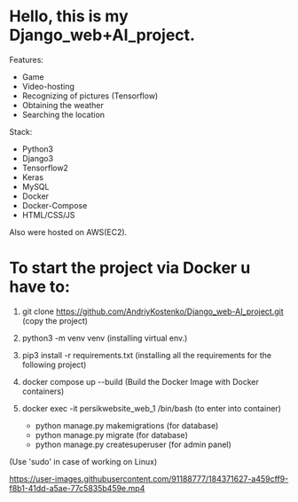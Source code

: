 # Hello, this is my Django_web+AI_project.

Features:

- Game
- Video-hosting 
- Recognizing of pictures (Tensorflow)
- Obtaining the weather 
- Searching the location

Stack:

- Python3
- Django3
- Tensorflow2
- Keras
- MySQL
- Docker
- Docker-Compose
- HTML/CSS/JS

Also were hosted on AWS(EC2).


# To start the project via Docker u have to:

1) git clone https://github.com/AndriyKostenko/Django_web-AI_project.git (copy the project)

2) python3 -m venv venv (installing virtual env.)

3) pip3 install -r requirements.txt (installing all the requirements for the following project)

4) docker compose up --build (Build the Docker Image with Docker containers)

5) docker exec -it persikwebsite_web_1 /bin/bash (to enter into container)
    - python manage.py makemigrations (for database)
    - python manage.py migrate (for database)
    - python manage.py createsuperuser (for admin panel)

(Use 'sudo' in case of working on Linux)


https://user-images.githubusercontent.com/91188777/184371627-a459cff9-f8b1-41dd-a5ae-77c5835b459e.mp4




